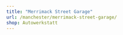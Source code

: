 ```yaml
---
title: "Merrimack Street Garage"
url: /manchester/merrimack-street-garage/
shop: Autowerkstatt
---
```

